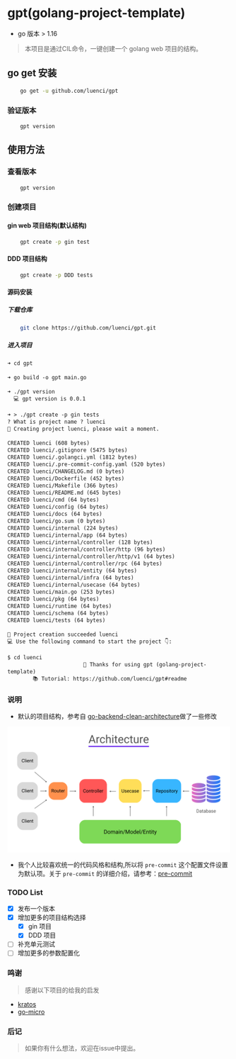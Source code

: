 # gpt(golang-project-template)
- go 版本 > 1.16
> 本项目是通过CIL命令，一键创建一个 golang web 项目的结构。

## go get 安装
```bash
    go get -u github.com/luenci/gpt
```
### 验证版本
```shell
    gpt version
```

## 使用方法

### 查看版本
```bash
    gpt version
```

### 创建项目

#### gin web 项目结构(默认结构)
```bash
    gpt create -p gin test
```

#### DDD 项目结构
```bash
    gpt create -p DDD tests
```

#### 源码安装
##### 下载仓库
```bash
    git clone https://github.com/luenci/gpt.git
```
##### 进入项目
```shell
➜ cd gpt

➜ go build -o gpt main.go

➜ ./gpt version
  💻 gpt version is 0.0.1

➜ > ./gpt create -p gin tests
? What is project name ? luenci
🚀 Creating project luenci, please wait a moment.

CREATED luenci (608 bytes)
CREATED luenci/.gitignore (5475 bytes)
CREATED luenci/.golangci.yml (1812 bytes)
CREATED luenci/.pre-commit-config.yaml (520 bytes)
CREATED luenci/CHANGELOG.md (0 bytes)
CREATED luenci/Dockerfile (452 bytes)
CREATED luenci/Makefile (366 bytes)
CREATED luenci/README.md (645 bytes)
CREATED luenci/cmd (64 bytes)
CREATED luenci/config (64 bytes)
CREATED luenci/docs (64 bytes)
CREATED luenci/go.sum (0 bytes)
CREATED luenci/internal (224 bytes)
CREATED luenci/internal/app (64 bytes)
CREATED luenci/internal/controller (128 bytes)
CREATED luenci/internal/controller/http (96 bytes)
CREATED luenci/internal/controller/http/v1 (64 bytes)
CREATED luenci/internal/controller/rpc (64 bytes)
CREATED luenci/internal/entity (64 bytes)
CREATED luenci/internal/infra (64 bytes)
CREATED luenci/internal/usecase (64 bytes)
CREATED luenci/main.go (253 bytes)
CREATED luenci/pkg (64 bytes)
CREATED luenci/runtime (64 bytes)
CREATED luenci/schema (64 bytes)
CREATED luenci/tests (64 bytes)

🍺 Project creation succeeded luenci
💻 Use the following command to start the project 👇:

$ cd luenci
                        🤝 Thanks for using gpt (golang-project-template)
        📚 Tutorial: https://github.com/luenci/gpt#readme
```

### 说明
- 默认的项目结构，参考自 [go-backend-clean-architecture](https://github.com/amitshekhariitbhu/go-backend-clean-architecture)做了一些修改

![img.png](img.png)

- 我个人比较喜欢统一的代码风格和结构,所以将 `pre-commit` 这个配置文件设置为默认项。关于 `pre-commit` 的详细介绍，请参考：[pre-commit](https://pre-commit.com)

### TODO List
 - [x] 发布一个版本
 - [x] 增加更多的项目结构选择
   - [x] gin 项目
   - [x] DDD 项目
 - [ ] 补充单元测试
 - [ ] 增加更多的参数配置化

### 鸣谢
  > 感谢以下项目的给我的启发
  - [kratos](https://github.com/go-kratos/kratos)
  - [go-micro](https://github.com/asim/go-micro)

### 后记
  > 如果你有什么想法，欢迎在issue中提出。

